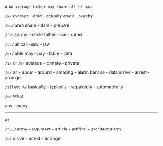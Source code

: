 **a**  `An average father may share all he has.`

`/æ/`
average - acid - actually
crack - exactly

`/eə/`
area
share - dare - prepare 

`/ˈɑː/`
army -article
father - car - rather

`/ɔː/`
all
call -saw - law

`/eɪ/`
able
may - pay - table - data

`/ɪ/` or `/ə/`
average - climate - private

`/ə/`
an - about - around - amazing - alarm
banana - data
arrive - arrest - arrange

`/silent A/`
basically - typically - separately - automatically

`/ɒ/`
What

any - many

***
**ar**

`/ˈɑː/`
 army - argument - article - artifical - architect
 alarm

`/ə/`
arrive - arrest - arrange